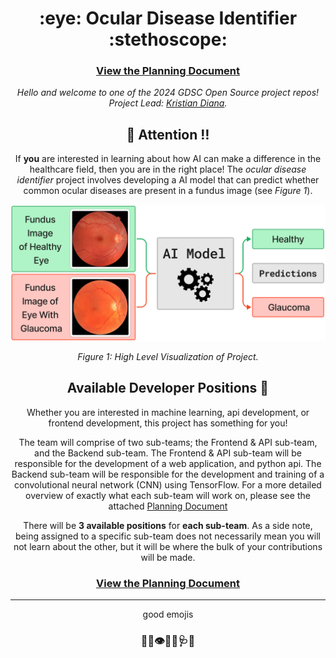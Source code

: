 <h1 align="center"> :eye: Ocular Disease Identifier :stethoscope:</h1>

<div align="center">

### [View the Planning Document](./PLAN.md)


*Hello and welcome to one of the 2024 GDSC Open Source project repos! Project Lead: [Kristian Diana](https://github.com/kristiandiana).*


## :loudspeaker: Attention :bangbang:

If **you** are interested in learning about how AI can make a difference in the healthcare field, then you are in the right place! The *ocular disease identifier* project involves developing a AI model that can predict whether common ocular diseases are present in a fundus image (see *Figure 1*).

![Figure 1](images/Figure1.png)
<p align="center"><em>Figure 1: High Level Visualization of Project.</em></p>


## Available Developer Positions :busts_in_silhouette:

Whether you are interested in machine learning, api development, or frontend development, this project has something for you! 

The team will comprise of two sub-teams; the Frontend & API sub-team, and the Backend sub-team. 
The Frontend & API sub-team will be responsible for the development of a web application, and python api. The Backend sub-team will be responsible for the development and training of a convolutional neural network (CNN) using TensorFlow. For a more detailed overview of exactly what each sub-team will work on, please see the attached [Planning Document](./PLAN.md)

There will be **3 available positions** for **each sub-team**. As a side note, being assigned to a specific sub-team does not necessarily mean you will not learn about the other, but it will be where the bulk of your contributions will be made.


### [View the Planning Document](./PLAN.md)


--------------------------
good emojis
### :loudspeaker::bell::eye::health_worker::stethoscope::hospital:

</div>
